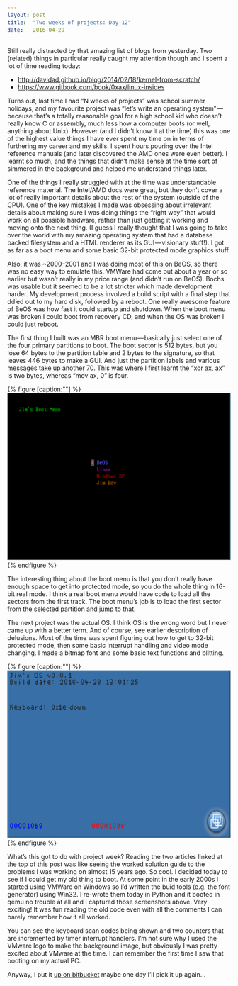 ```yaml
---
layout:	post
title:	"Two weeks of projects: Day 12"
date:	2016-04-29
---
```


  Still really distracted by that amazing list of blogs from yesterday. Two (related) things in particular really caught my attention though and I spent a lot of time reading today:

* <http://davidad.github.io/blog/2014/02/18/kernel-from-scratch/>
* <https://www.gitbook.com/book/0xax/linux-insides>

Turns out, last time I had “N weeks of projects” was school summer holidays, and my favourite project was “let’s write an operating system” — because that’s a totally reasonable goal for a high school kid who doesn’t really know C or assembly, much less how a computer boots (or well, anything about Unix). However (and I didn’t know it at the time) this was one of the highest value things I have ever spent my time on in terms of furthering my career and my skills. I spent hours pouring over the Intel reference manuals (and later discovered the AMD ones were even better). I learnt so much, and the things that didn’t make sense at the time sort of simmered in the background and helped me understand things later.

One of the things I really struggled with at the time was understandable reference material. The Intel/AMD docs were great, but they don’t cover a lot of really important details about the rest of the system (outside of the CPU). One of the key mistakes I made was obsessing about irrelevant details about making sure I was doing things the “right way” that would work on all possible hardware, rather than just getting it working and moving onto the next thing. (I guess I really thought that I was going to take over the world with my amazing operating system that had a database backed filesystem and a HTML renderer as its GUI — visionary stuff!). I got as far as a boot menu and some basic 32-bit protected mode graphics stuff.

Also, it was ~2000–2001 and I was doing most of this on BeOS, so there was no easy way to emulate this. VMWare had come out about a year or so earlier but wasn’t really in my price range (and didn’t run on BeOS). Bochs was usable but it seemed to be a lot stricter which made development harder. My development process involved a build script with a final step that dd’ed out to my hard disk, followed by a reboot. One really awesome feature of BeOS was how fast it could startup and shutdown. When the boot menu was broken I could boot from recovery CD, and when the OS was broken I could just reboot.

The first thing I built was an MBR boot menu — basically just select one of the four primary partitions to boot. The boot sector is 512 bytes, but you lose 64 bytes to the partition table and 2 bytes to the signature, so that leaves 446 bytes to make a GUI. And just the partition labels and various messages take up another 70. This was where I first learnt the “xor ax, ax” is two bytes, whereas “mov ax, 0” is four.

{% figure [caption:""] %}
![](/assets/img/0*scK_CAr0ah-hxydy.png)
{% endfigure %}

The interesting thing about the boot menu is that you don’t really have enough space to get into protected mode, so you do the whole thing in 16-bit real mode. I think a real boot menu would have code to load all the sectors from the first track. The boot menu’s job is to load the first sector from the selected partition and jump to that.

The next project was the actual OS. I think OS is the wrong word but I never came up with a better term. And of course, see earlier description of delusions. Most of the time was spent figuring out how to get to 32-bit protected mode, then some basic interrupt handling and video mode changing. I made a bitmap font and some basic text functions and blitting.

{% figure [caption:""] %}
![](/assets/img/0*AtYbfKMeZoHOO1Wa.png)
{% endfigure %}

What’s this got to do with project week? Reading the two articles linked at the top of this post was like seeing the worked solution guide to the problems I was working on almost 15 years ago. So cool. I decided today to see if I could get my old thing to boot. At some point in the early 2000s I started using VMWare on Windows so I’d written the buid tools (e.g. the font generator) using Win32. I re-wrote them today in Python and it booted in qemu no trouble at all and I captured those screenshots above. Very exciting! It was fun reading the old code even with all the comments I can barely remember how it all worked.

You can see the keyboard scan codes being shown and two counters that are incremented by timer interrupt handlers. I’m not sure why I used the VMware logo to make the background image, but obviously I was pretty excited about VMware at the time. I can remember the first time I saw that booting on my actual PC.

Anyway, I put it [up on bitbucket](https://bitbucket.org/jim_mussared/os) maybe one day I’ll pick it up again…

